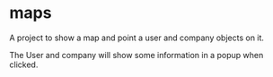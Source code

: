 # maps
A project to show a map and point a user and company objects on it. 

The User and company will show some information in a popup when clicked.
